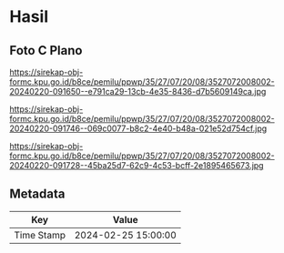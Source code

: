 # Hasil

## Foto C Plano

https://sirekap-obj-formc.kpu.go.id/b8ce/pemilu/ppwp/35/27/07/20/08/3527072008002-20240220-091650--e791ca29-13cb-4e35-8436-d7b5609149ca.jpg

https://sirekap-obj-formc.kpu.go.id/b8ce/pemilu/ppwp/35/27/07/20/08/3527072008002-20240220-091746--069c0077-b8c2-4e40-b48a-021e52d754cf.jpg

https://sirekap-obj-formc.kpu.go.id/b8ce/pemilu/ppwp/35/27/07/20/08/3527072008002-20240220-091728--45ba25d7-62c9-4c53-bcff-2e1895465673.jpg


## Metadata

| Key        | Value               |
| ---------- | ------------------- |
| Time Stamp | 2024-02-25 15:00:00 |



